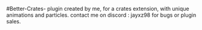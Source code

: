 #Better-Crates-
plugin created by me, for a crates extension, with unique animations and particles. 
 contact me on discord : jayxz98 for bugs or plugin sales. 
 
